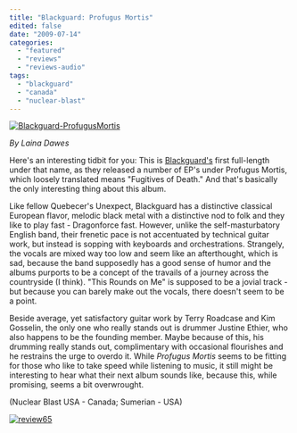 ```yaml
---
title: "Blackguard: Profugus Mortis"
edited: false
date: "2009-07-14"
categories:
  - "featured"
  - "reviews"
  - "reviews-audio"
tags:
  - "blackguard"
  - "canada"
  - "nuclear-blast"
---
```


[![Blackguard-ProfugusMortis](http://www.hellbound.ca/wp-content/uploads/2009/06/Blackguard-ProfugusMortis-300x300.jpg "Blackguard-ProfugusMortis")](http://www.hellbound.ca/wp-content/uploads/2009/06/Blackguard-ProfugusMortis.jpg)

_By Laina Dawes_

Here's an interesting tidbit for you: This is [Blackguard's](http://www.myspace.com/blackguard) first full-length under that name, as they released a number of EP's under Profugus Mortis, which loosely translated means "Fugitives of Death." And that's basically the only interesting thing about this album.

Like fellow Quebecer's Unexpect, Blackguard has a distinctive classical European flavor, melodic black metal with a distinctive nod to folk and they like to play fast - Dragonforce fast. However, unlike the self-masturbatory English band, their frenetic pace is not accentuated by technical guitar work, but instead is sopping with keyboards and orchestrations. Strangely, the vocals are mixed way too low and seem like an afterthought, which is sad, because the band supposedly has a good sense of humor and the albums purports to be a concept of the travails of a journey across the countryside (I think). "This Rounds on Me" is supposed to be a jovial track - but because you can barely make out the vocals, there doesn't seem to be a point.

Beside average, yet satisfactory guitar work by Terry Roadcase and Kim Gosselin, the only one who really stands out is drummer Justine Ethier, who also happens to be the founding member. Maybe because of this, his drumming really stands out, complimentary with occasional flourishes and he restrains the urge to overdo it. While _Profugus Mortis_ seems to be fitting for those who like to take speed while listening to music, it still might be interesting to hear what their next album sounds like, because this, while promising, seems a bit overwrought.

(Nuclear Blast USA - Canada; Sumerian - USA)

[![review65](http://www.hellbound.ca/wp-content/uploads/2009/07/review652.png "review65")](http://www.hellbound.ca/wp-content/uploads/2009/07/review652.png)
